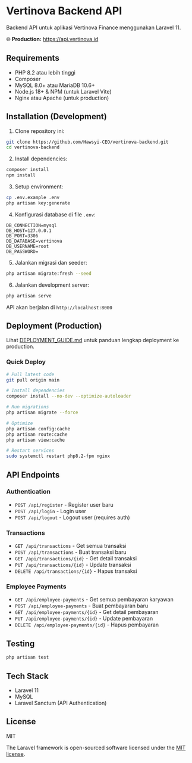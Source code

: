 # Vertinova Backend API

Backend API untuk aplikasi Vertinova Finance menggunakan Laravel 11.

🌐 **Production:** https://api.vertinova.id

## Requirements

- PHP 8.2 atau lebih tinggi
- Composer
- MySQL 8.0+ atau MariaDB 10.6+
- Node.js 18+ & NPM (untuk Laravel Vite)
- Nginx atau Apache (untuk production)

## Installation (Development)

1. Clone repository ini:
```bash
git clone https://github.com/Hawsyi-CEO/vertinova-backend.git
cd vertinova-backend
```

2. Install dependencies:
```bash
composer install
npm install
```

3. Setup environment:
```bash
cp .env.example .env
php artisan key:generate
```

4. Konfigurasi database di file `.env`:
```env
DB_CONNECTION=mysql
DB_HOST=127.0.0.1
DB_PORT=3306
DB_DATABASE=vertinova
DB_USERNAME=root
DB_PASSWORD=
```

5. Jalankan migrasi dan seeder:
```bash
php artisan migrate:fresh --seed
```

6. Jalankan development server:
```bash
php artisan serve
```

API akan berjalan di `http://localhost:8000`

## Deployment (Production)

Lihat [DEPLOYMENT_GUIDE.md](../DEPLOYMENT_GUIDE.md) untuk panduan lengkap deployment ke production.

### Quick Deploy

```bash
# Pull latest code
git pull origin main

# Install dependencies
composer install --no-dev --optimize-autoloader

# Run migrations
php artisan migrate --force

# Optimize
php artisan config:cache
php artisan route:cache
php artisan view:cache

# Restart services
sudo systemctl restart php8.2-fpm nginx
```

## API Endpoints

### Authentication
- `POST /api/register` - Register user baru
- `POST /api/login` - Login user
- `POST /api/logout` - Logout user (requires auth)

### Transactions
- `GET /api/transactions` - Get semua transaksi
- `POST /api/transactions` - Buat transaksi baru
- `GET /api/transactions/{id}` - Get detail transaksi
- `PUT /api/transactions/{id}` - Update transaksi
- `DELETE /api/transactions/{id}` - Hapus transaksi

### Employee Payments
- `GET /api/employee-payments` - Get semua pembayaran karyawan
- `POST /api/employee-payments` - Buat pembayaran baru
- `GET /api/employee-payments/{id}` - Get detail pembayaran
- `PUT /api/employee-payments/{id}` - Update pembayaran
- `DELETE /api/employee-payments/{id}` - Hapus pembayaran

## Testing

```bash
php artisan test
```

## Tech Stack

- Laravel 11
- MySQL
- Laravel Sanctum (API Authentication)

## License

MIT

The Laravel framework is open-sourced software licensed under the [MIT license](https://opensource.org/licenses/MIT).
